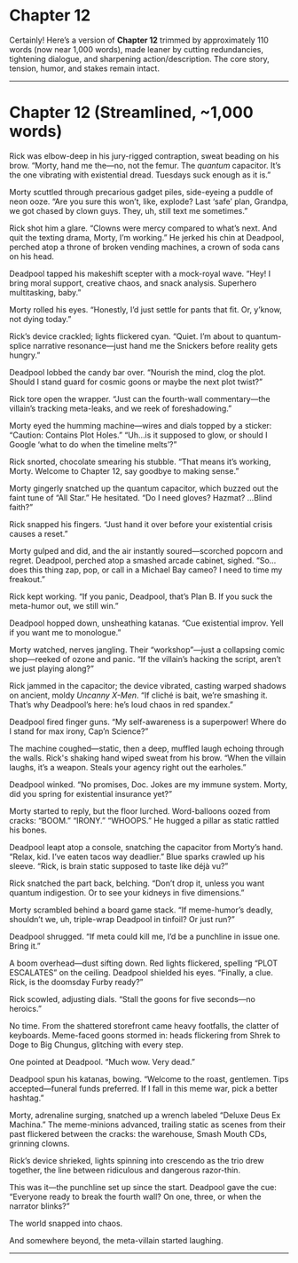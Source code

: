 # Chapter 12

Certainly! Here’s a version of **Chapter 12** trimmed by approximately 110 words (now near 1,000 words), made leaner by cutting redundancies, tightening dialogue, and sharpening action/description. The core story, tension, humor, and stakes remain intact.

---

# Chapter 12 (Streamlined, ~1,000 words)

Rick was elbow-deep in his jury-rigged contraption, sweat beading on his brow. “Morty, hand me the—no, not the femur. The *quantum* capacitor. It’s the one vibrating with existential dread. Tuesdays suck enough as it is.”

Morty scuttled through precarious gadget piles, side-eyeing a puddle of neon ooze. “Are you sure this won’t, like, explode? Last ‘safe’ plan, Grandpa, we got chased by clown guys. They, uh, still text me sometimes.”

Rick shot him a glare. “Clowns were mercy compared to what’s next. And quit the texting drama, Morty, I’m working.” He jerked his chin at Deadpool, perched atop a throne of broken vending machines, a crown of soda cans on his head.

Deadpool tapped his makeshift scepter with a mock-royal wave. “Hey! I bring moral support, creative chaos, and snack analysis. Superhero multitasking, baby.”

Morty rolled his eyes. “Honestly, I’d just settle for pants that fit. Or, y’know, not dying today.”

Rick’s device crackled; lights flickered cyan. “Quiet. I’m about to quantum-splice narrative resonance—just hand me the Snickers before reality gets hungry.”

Deadpool lobbed the candy bar over. “Nourish the mind, clog the plot. Should I stand guard for cosmic goons or maybe the next plot twist?”

Rick tore open the wrapper. “Just can the fourth-wall commentary—the villain’s tracking meta-leaks, and we reek of foreshadowing.”

Morty eyed the humming machine—wires and dials topped by a sticker: “Caution: Contains Plot Holes.” “Uh…is it supposed to glow, or should I Google ‘what to do when the timeline melts’?”

Rick snorted, chocolate smearing his stubble. “That means it’s working, Morty. Welcome to Chapter 12, say goodbye to making sense.”

Morty gingerly snatched up the quantum capacitor, which buzzed out the faint tune of “All Star.” He hesitated. “Do I need gloves? Hazmat? …Blind faith?”

Rick snapped his fingers. “Just hand it over before your existential crisis causes a reset.”

Morty gulped and did, and the air instantly soured—scorched popcorn and regret. Deadpool, perched atop a smashed arcade cabinet, sighed. “So…does this thing zap, pop, or call in a Michael Bay cameo? I need to time my freakout.”

Rick kept working. “If you panic, Deadpool, that’s Plan B. If you suck the meta-humor out, we still win.”

Deadpool hopped down, unsheathing katanas. “Cue existential improv. Yell if you want me to monologue.”

Morty watched, nerves jangling. Their “workshop”—just a collapsing comic shop—reeked of ozone and panic. “If the villain’s hacking the script, aren’t we just playing along?”

Rick jammed in the capacitor; the device vibrated, casting warped shadows on ancient, moldy *Uncanny X-Men*. “If cliché is bait, we’re smashing it. That’s why Deadpool’s here: he’s loud chaos in red spandex.”

Deadpool fired finger guns. “My self-awareness is a superpower! Where do I stand for max irony, Cap’n Science?”

The machine coughed—static, then a deep, muffled laugh echoing through the walls. Rick's shaking hand wiped sweat from his brow. “When the villain laughs, it’s a weapon. Steals your agency right out the earholes.”

Deadpool winked. “No promises, Doc. Jokes are my immune system. Morty, did you spring for existential insurance yet?”

Morty started to reply, but the floor lurched. Word-balloons oozed from cracks: “BOOM.” “IRONY.” “WHOOPS.” He hugged a pillar as static rattled his bones.

Deadpool leapt atop a console, snatching the capacitor from Morty’s hand. “Relax, kid. I’ve eaten tacos way deadlier.” Blue sparks crawled up his sleeve. “Rick, is brain static supposed to taste like déjà vu?”

Rick snatched the part back, belching. “Don’t drop it, unless you want quantum indigestion. Or to see your kidneys in five dimensions.”

Morty scrambled behind a board game stack. “If meme-humor’s deadly, shouldn’t we, uh, triple-wrap Deadpool in tinfoil? Or just run?”

Deadpool shrugged. “If meta could kill me, I’d be a punchline in issue one. Bring it.”

A boom overhead—dust sifting down. Red lights flickered, spelling “PLOT ESCALATES” on the ceiling. Deadpool shielded his eyes. “Finally, a clue. Rick, is the doomsday Furby ready?”

Rick scowled, adjusting dials. “Stall the goons for five seconds—no heroics.”

No time. From the shattered storefront came heavy footfalls, the clatter of keyboards. Meme-faced goons stormed in: heads flickering from Shrek to Doge to Big Chungus, glitching with every step.

One pointed at Deadpool. “Much wow. Very dead.”

Deadpool spun his katanas, bowing. “Welcome to the roast, gentlemen. Tips accepted—funeral funds preferred. If I fall in this meme war, pick a better hashtag.”

Morty, adrenaline surging, snatched up a wrench labeled “Deluxe Deus Ex Machina.” The meme-minions advanced, trailing static as scenes from their past flickered between the cracks: the warehouse, Smash Mouth CDs, grinning clowns.

Rick’s device shrieked, lights spinning into crescendo as the trio drew together, the line between ridiculous and dangerous razor-thin.

This was it—the punchline set up since the start. Deadpool gave the cue: “Everyone ready to break the fourth wall? On one, three, or when the narrator blinks?”

The world snapped into chaos.

And somewhere beyond, the meta-villain started laughing.

---